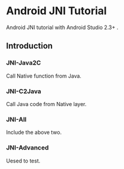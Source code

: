 # Android JNI Tutorial
Android JNI tutorial with Android Studio 2.3+ .

## Introduction 
### JNI-Java2C   
Call Native function from Java.   
### JNI-C2Java
Call Java code from Native layer.  
### JNI-All
Include the above two.   
### JNI-Advanced
Uesed to test.   
